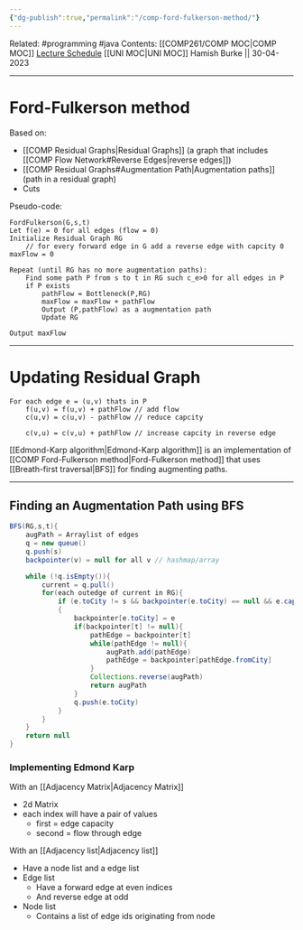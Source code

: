 ```yaml
---
{"dg-publish":true,"permalink":"/comp-ford-fulkerson-method/"}
---
```


Related: #programming #java 
Contents: [[COMP261/COMP MOC\|COMP MOC]]
[Lecture Schedule](https://ecs.wgtn.ac.nz/Courses/COMP261_2023T1/LectureSchedule)
[[UNI MOC\|UNI MOC]]
Hamish Burke || 30-04-2023
***

# Ford-Fulkerson method

Based on:
- [[COMP Residual Graphs\|Residual Graphs]] (a graph that includes [[COMP Flow Network#Reverse Edges\|reverse edges]])
- [[COMP Residual Graphs#Augmentation Path\|Augmentation paths]] (path in a residual graph)
- Cuts



Pseudo-code:
```
FordFulkerson(G,s,t)
Let f(e) = 0 for all edges (flow = 0)
Initialize Residual Graph RG 
	// for every forward edge in G add a reverse edge with capcity 0
maxFlow = 0

Repeat (until RG has no more augmentation paths):
	Find some path P from s to t in RG such c_e>0 for all edges in P
	if P exists
		pathFlow = Bottleneck(P,RG)
		maxFlow = maxFlow + pathFlow
		Output (P,pathFlow) as a augmentation path
		Update RG

Output maxFlow
```

***

# Updating Residual Graph

```
For each edge e = (u,v) thats in P
	f(u,v) = f(u,v) + pathFlow // add flow
	c(u,v) = c(u,v) - pathFlow // reduce capcity

	c(v,u) = c(v,u) + pathFlow // increase capcity in reverse edge
```

[[Edmond-Karp algorithm\|Edmond-Karp algorithm]] is an implementation of [[COMP Ford-Fulkerson method\|Ford-Fulkerson method]] that uses [[Breath-first traversal\|BFS]] for finding augmenting paths.


***

## Finding an Augmentation Path using BFS

```java
BFS(RG,s,t){
	augPath = Arraylist of edges
	q = new queue()
	q.push(s)
	backpointer(v) = null for all v // hashmap/array

	while (!q.isEmpty()){
		current = q.pull()
		for(each outedge of current in RG){
			if (e.toCity != s && backpointer(e.toCity) == null && e.cap != 0)
			{
				backpointer[e.toCity] = e
				if(backpointer[t] != null){
					pathEdge = backpointer[t]
					while(pathEdge != null){
						augPath.add(pathEdge)
						pathEdge = backpointer[pathEdge.fromCity]
					}
					Collections.reverse(augPath)
					return augPath
				}
				q.push(e.toCity)
			}
		}	
	}
	return null
}
```


### Implementing Edmond Karp

With an [[Adjacency Matrix\|Adjacency Matrix]]
- 2d Matrix
- each index will have a pair of values
	- first = edge capacity
	- second = flow through edge

With an [[Adjacency list\|Adjacency list]] 
- Have a node list and a edge list
- Edge list
	- Have a forward edge at even indices
	- And reverse edge at odd
- Node list
	- Contains a list of edge ids originating from node





